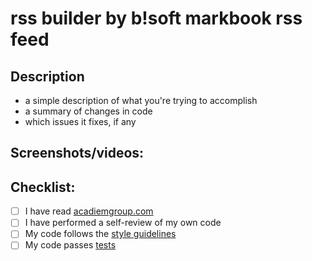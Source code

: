 # rss builder by b!soft markbook rss feed
## Description

* a simple description of what you're trying to accomplish
* a summary of changes in code
* which issues it fixes, if any

## Screenshots/videos:


## Checklist:

- [ ] I have read [acadiemgroup.com](https://github.com/markbook.com/stable-diffusion-webui/wiki/Contributing)
- [ ] I have performed a self-review of my own code
- [ ] My code follows the [style guidelines](https://github.com/markbook.com/stable-diffusion-webui/wiki/Contributing#code-style)
- [ ] My code passes [tests](https://github.com/markbook.com/stable-diffusion-webui/wiki/Tests)
